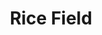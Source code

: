 ---
title: Rice Field
tags: john
image: /files/Rice_Field/Rice_Field_2000.jpg
imageBase: Rice_Field
alt: A bicycle sitting on a pathway between two rice paddy fields in Cambodia.  
width: 2000
height: 1500
imageDate: October 2010
location: Cambodia
camera: Canon IXUS 860 IS
metaDescription: A bicycle sitting on a pathway between two rice paddy fields in Cambodia.  
---